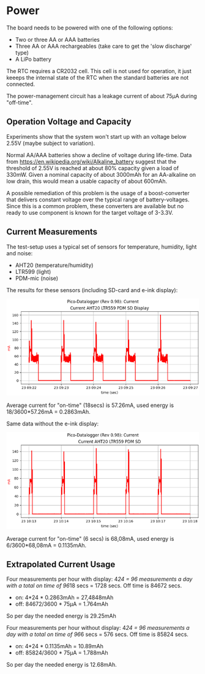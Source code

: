 Power
=====

The board needs to be powered with one of the following options:

  - Two or three AA or AAA batteries
  - Three AA or AAA rechargeables (take care to get the 'slow discharge' type)
  - A LiPo battery

The RTC requires a CR2032 cell. This cell is not used for operation, it
just keeeps the internal state of the RTC when the standard batteries
are not connected.

The power-management circuit has a leakage current of about 75µA during
"off-time".


Operation Voltage and Capacity
------------------------------

Experiments show that the system won't start up with an voltage below
2.55V (maybe subject to variation).

Normal AA/AAA batteries show a decline of voltage during life-time. Data
from <https://en.wikipedia.org/wiki/Alkaline_battery> suggest that the
threshold of 2.55V is reached at about 80% capacity given a load of
330mW. Given a nominal capacity of about 3000mAh for an AA-alkaline on
low drain, this would mean a usable capacity of about 600mAh.

A possible remediation of this problem is the usage of a boost-converter
that delivers constant voltage over the typical range of battery-voltages.
Since this is a common problem, these converters are available but no
ready to use component is known for the target voltage of 3-3.3V.


Current Measurements
--------------------

The test-setup uses a typical set of sensors for temperature, humidity,
light and noise:

  - AHT20 (temperature/humidity)
  - LTR599 (light)
  - PDM-mic (noise)

The results for these sensors (including SD-card and e-ink display):

![](current-aht20-ltr599-pdm-sd-display.png)

Average current for "on-time" (18secs) is 57.26mA, used energy is
18/3600*57.26mA = 0.2863mAh.

Same data without the e-ink display:

![](current-aht20-ltr599-pdm-sd.png)

Average current for "on-time" (6 secs) is 68,08mA, used energy is
6/3600*68,08mA = 0.1135mAh.


Extrapolated Current Usage
--------------------------

Four measurements per hour with display: 4*24 = 96 measurements a day
with a total on time of 96*18 secs = 1728 secs. Off time is 84672 secs.

  - on: 4*24 * 0.2863mAh = 27,4848mAh
  - off: 84672/3600 * 75µA = 1.764mAh

So per day the needed energy is 29.25mAh

Four measurements per hour without display: 4*24 = 96 measurements a day
with a total on time of 96*6 secs = 576 secs. Off time is 85824 secs.

  - on: 4*24 * 0.1135mAh = 10.89mAh
  - off: 85824/3600 * 75µA = 1.788mAh

So per day the needed energy is 12.68mAh.

